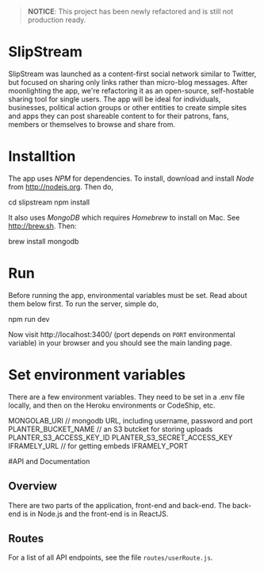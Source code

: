 > **NOTICE**: This project has been newly refactored and is still not production ready.

# SlipStream

SlipStream was launched as a content-first social network similar to Twitter, but focused on sharing only links rather than micro-blog messages. After moonlighting the app, we're refactoring it as an open-source, self-hostable sharing tool for single users. The app will be ideal for individuals, businesses, political action groups or other entities to create simple sites and apps they can post shareable content to for their patrons, fans, members or themselves to browse and share from.

# Installtion

The app uses *NPM* for dependencies. To install, download and install *Node* from http://nodejs.org. Then do,

  cd slipstream
  npm install

It also uses *MongoDB* which requires *Homebrew* to install on Mac. See http://brew.sh. Then:

  brew install mongodb

# Run

Before running the app, environmental variables must be set. Read about them below first. To run the server, simple do,

  npm run dev

Now visit http://localhost:3400/ (port depends on `PORT` environmental variable) in your browser and you should see the main landing page.

# Set environment variables

There are a few environment variables. They need to be set in a .env file locally, and then on the Heroku environments or CodeShip, etc.

  MONGOLAB_URI // mongodb URL, including username, password and port
  PLANTER_BUCKET_NAME // an S3 butcket for storing uploads
  PLANTER_S3_ACCESS_KEY_ID
  PLANTER_S3_SECRET_ACCESS_KEY
  IFRAMELY_URL // for getting embeds
  IFRAMELY_PORT

#API and Documentation

## Overview

There are two parts of the application, front-end and back-end. The back-end is in Node.js and the front-end is in ReactJS.

## Routes

For a list of all API endpoints, see the file `routes/userRoute.js`.
